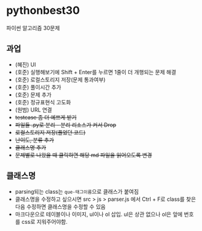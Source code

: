 # pythonbest30
파이썬 알고리즘 30문제

## 과업
* (혜진) UI
* (호준) 실행해보기에 Shift + Enter를 누르면 1줄이 더 개행되는 문제 해결
* (호준) 로컬스토리지 저장(문제 통과여부)
* (호준) 풀이시간 추가
* (호준) 문제 추가
* (호준) 정규표현식 고도화
* (원범) URL 연결
* ~~testcase 좀 더 예쁘게 받기~~
* ~~파일들 .py로 분리 - 분리 리소스가 커서 Drop~~
* ~~로컬스토리지 저장(풀었던 코드)~~
* ~~난이도, 분류 추가~~
* ~~클래스명 추가~~
* ~~문제별로 나왔을 때 클릭하면 해당 md 파일을 읽어오도록 변경~~

## 클래스명
* parsing되는 class는 `que-태그이름`으로 클래스가 붙여짐
* 클래스명을 수정하고 싶으시면 src > js > parser.js 에서 Ctrl + F로 class를 찾은 다음 수정하면 클래스명을 수정할 수 있음
* 마크다운으로 테이블이나 이미지, ul이나 ol 삽입. ul은 상관 없으나 ol은 앞에 번호를 css로 지워주어야함.